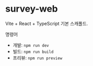 # survey-web

Vite + React + TypeScript 기본 스캐폴드.

명령어
- 개발: `npm run dev`
- 빌드: `npm run build`
- 프리뷰: `npm run preview`

